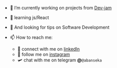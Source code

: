 - 🔭 I’m currently working on projects from [Dev-jam](https://devjam.vercel.app/) 
- 🌱 learning js/React
- 🤔 And looking for tips on Software Development

- 📫 How to reach me:
  - 🔗 connect with me on [linkedIn](linkedin.com/in/abanseka-sylvester)
  - 📸 follow me on [instagram](https://www.instagram.com/a_b_a_n_s_e_k_a/)
  - 🛩️ chat with me on telegram **@**`@abanseka`
